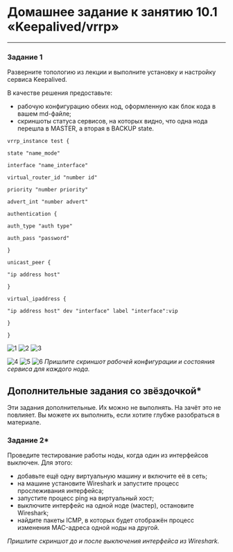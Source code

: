 # Домашнее задание к занятию 10.1 «Keepalived/vrrp»


---

### Задание 1

Разверните топологию из лекции и выполните установку и настройку сервиса Keepalived. 

В качестве решения предоставьте:
- рабочую конфигурацию обеих нод, оформленную как блок кода в вашем md-файле;
- скриншоты статуса сервисов, на которых видно, что одна нода перешла в MASTER, а вторая в BACKUP state.


```
vrrp_instance test {

state "name_mode"

interface "name_interface"

virtual_router_id "number id"

priority "number priority"

advert_int "number advert"

authentication {

auth_type "auth type"

auth_pass "password"

}

unicast_peer {

"ip address host"

}

virtual_ipaddress {

"ip address host" dev "interface" label "interface":vip

}

}

```

![1](.img/10-1_server-conf.png)
![2](.img/10-1_server-systemctl.png)
![3](.img/10-1_server-add.png)

![4](.img/10-1_client1-conf.png)
![5](.img/10-1_client1-systemctl.png)
![6](.img/10-1_client1-add.png)
*Пришлите скриншот рабочей конфигурации и состояния сервиса для каждого нода.*

## Дополнительные задания со звёздочкой*

Эти задания дополнительные. Их можно не выполнять. На зачёт это не повлияет. Вы можете их выполнить, если хотите глубже разобраться в материале.
 
### Задание 2*

Проведите тестирование работы ноды, когда один из интерфейсов выключен. Для этого:
- добавьте ещё одну виртуальную машину и включите её в сеть;
- на машине установите Wireshark и запустите процесс прослеживания интерфейса;
- запустите процесс ping на виртуальный хост;
- выключите интерфейс на одной ноде (мастер), остановите Wireshark;
- найдите пакеты ICMP, в которых будет отображён процесс изменения MAC-адреса одной ноды на другой. 

 *Пришлите скриншот до и после выключения интерфейса из Wireshark.*

